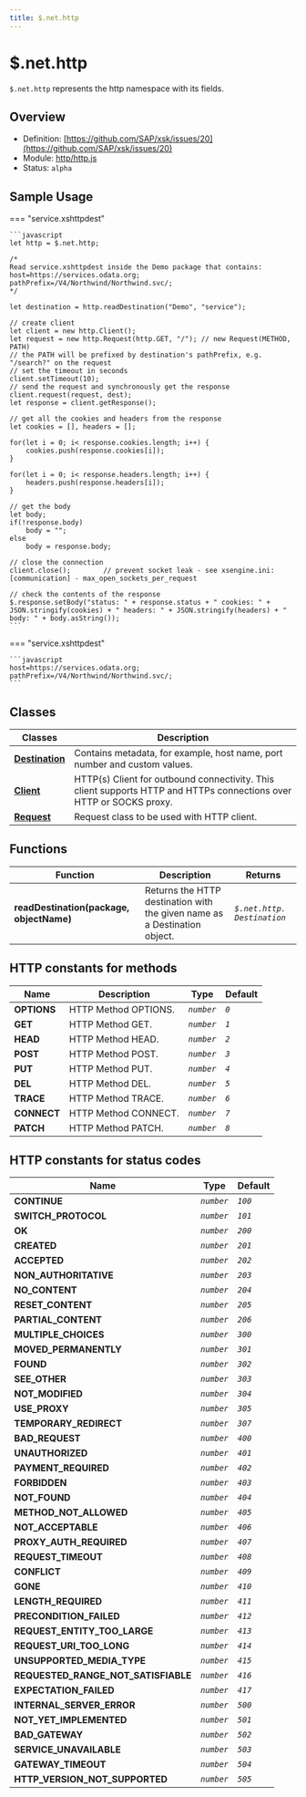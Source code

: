 ```yaml
---
title: $.net.http
---
```


$.net.http
===

`$.net.http` represents the http namespace with its fields.

## Overview

- Definition: [https://github.com/SAP/xsk/issues/20](https://github.com/SAP/xsk/issues/20)
- Module: [http/http.js](https://github.com/SAP/xsk/tree/main/modules/api/api-xsjs/src/main/resources/META-INF/dirigible/xsk/http/http.js)
- Status: `alpha`

## Sample Usage

=== "service.xshttpdest"

    ```javascript
    let http = $.net.http;

    /*
    Read service.xshttpdest inside the Demo package that contains:
    host=https://services.odata.org;
    pathPrefix=/V4/Northwind/Northwind.svc/;
    */

    let destination = http.readDestination("Demo", "service");

    // create client
    let client = new http.Client();
    let request = new http.Request(http.GET, "/"); // new Request(METHOD, PATH)
    // the PATH will be prefixed by destination's pathPrefix, e.g. "/search?" on the request
    // set the timeout in seconds
    client.setTimeout(10);
    // send the request and synchronously get the response
    client.request(request, dest);
    let response = client.getResponse();

    // get all the cookies and headers from the response
    let cookies = [], headers = [];

    for(let i = 0; i< response.cookies.length; i++) {
        cookies.push(response.cookies[i]);
    }

    for(let i = 0; i< response.headers.length; i++) {
        headers.push(response.headers[i]);
    }

    // get the body
    let body;
    if(!response.body)
        body = "";
    else
        body = response.body;

    // close the connection
    client.close();        // prevent socket leak - see xsengine.ini: [communication] - max_open_sockets_per_request

    // check the contents of the response
    $.response.setBody("status: " + response.status + " cookies: " + JSON.stringify(cookies) + " headers: " + JSON.stringify(headers) + " body: " + body.asString());
    ```

=== "service.xshttpdest"

    ```javascript
    host=https://services.odata.org;
    pathPrefix=/V4/Northwind/Northwind.svc/;
    ```

## Classes


| Classes                                       | Description                                               |
|-----------------------------------------------|-----------------------------------------------------------|
| **[Destination](../net.http.Destination/)** | Contains metadata, for example, host name, port number and custom values.      |
| **[Client](../net.http.Client/)**           | HTTP(s) Client for outbound connectivity. This client supports HTTP and HTTPs connections over HTTP or SOCKS proxy. |
| **[Request](../net.http.Request/)**         | Request class to be used with HTTP client.|

## Functions


| Function                                 | Description                                                               | Returns                     |
|------------------------------------------|---------------------------------------------------------------------------|-----------------------------|
| **readDestination(package, objectName)** | Returns the HTTP destination with the given name as a Destination object. | _`$.net.http. Destination`_ |

## HTTP constants for methods


| Name       | Description          | Type       | Default |
|------------|----------------------|------------|---------|
| **OPTIONS**| HTTP Method OPTIONS. | _`number`_ | _`0`_   |
| **GET**    | HTTP Method GET.     | _`number`_ | _`1`_   |
| **HEAD**   | HTTP Method HEAD.    | _`number`_ | _`2`_   |
| **POST**   | HTTP Method POST.    | _`number`_ | _`3`_   |
| **PUT**    | HTTP Method PUT.     | _`number`_ | _`4`_   |
| **DEL**    | HTTP Method DEL.     | _`number`_ | _`5`_   |
| **TRACE**  | HTTP Method TRACE.   | _`number`_ | _`6`_   |
| **CONNECT**| HTTP Method CONNECT. | _`number`_ | _`7`_   |
| **PATCH**  | HTTP Method PATCH.   | _`number`_ | _`8`_   |

## HTTP constants for status codes


| Name                                | Type       | Default |
|-------------------------------------|------------|---------|
| **CONTINUE**                        | _`number`_ | _`100`_ |
| **SWITCH_PROTOCOL**                 | _`number`_ | _`101`_ |
| **OK**                              | _`number`_ | _`200`_ |
| **CREATED**                         | _`number`_ | _`201`_ |
| **ACCEPTED**                        | _`number`_ | _`202`_ |
| **NON_AUTHORITATIVE**               | _`number`_ | _`203`_ |
| **NO_CONTENT**                      | _`number`_ | _`204`_ |
| **RESET_CONTENT**                   | _`number`_ | _`205`_ |
| **PARTIAL_CONTENT**                 | _`number`_ | _`206`_ |
| **MULTIPLE_CHOICES**                | _`number`_ | _`300`_ |
| **MOVED_PERMANENTLY**               | _`number`_ | _`301`_ |
| **FOUND**                           | _`number`_ | _`302`_ |
| **SEE_OTHER**                       | _`number`_ | _`303`_ |
| **NOT_MODIFIED**                    | _`number`_ | _`304`_ |
| **USE_PROXY**                       | _`number`_ | _`305`_ |
| **TEMPORARY_REDIRECT**              | _`number`_ | _`307`_ |
| **BAD_REQUEST**                     | _`number`_ | _`400`_ |
| **UNAUTHORIZED**                    | _`number`_ | _`401`_ |
| **PAYMENT_REQUIRED**                | _`number`_ | _`402`_ |
| **FORBIDDEN**                       | _`number`_ | _`403`_ |
| **NOT_FOUND**                       | _`number`_ | _`404`_ |
| **METHOD_NOT_ALLOWED**              | _`number`_ | _`405`_ |
| **NOT_ACCEPTABLE**                  | _`number`_ | _`406`_ |
| **PROXY_AUTH_REQUIRED**             | _`number`_ | _`407`_ |
| **REQUEST_TIMEOUT**                 | _`number`_ | _`408`_ |
| **CONFLICT**                        | _`number`_ | _`409`_ |
| **GONE**                            | _`number`_ | _`410`_ |
| **LENGTH_REQUIRED**                 | _`number`_ | _`411`_ |
| **PRECONDITION_FAILED**             | _`number`_ | _`412`_ |
| **REQUEST_ENTITY_TOO_LARGE**        | _`number`_ | _`413`_ |
| **REQUEST_URI_TOO_LONG**            | _`number`_ | _`414`_ |
| **UNSUPPORTED_MEDIA_TYPE**          | _`number`_ | _`415`_ |
| **REQUESTED_RANGE_NOT_SATISFIABLE** | _`number`_ | _`416`_ |
| **EXPECTATION_FAILED**              | _`number`_ | _`417`_ |
| **INTERNAL_SERVER_ERROR**           | _`number`_ | _`500`_ |
| **NOT_YET_IMPLEMENTED**             | _`number`_ | _`501`_ |
| **BAD_GATEWAY**                     | _`number`_ | _`502`_ |
| **SERVICE_UNAVAILABLE**             | _`number`_ | _`503`_ |
| **GATEWAY_TIMEOUT**                 | _`number`_ | _`504`_ |
| **HTTP_VERSION_NOT_SUPPORTED**      | _`number`_ | _`505`_ |
